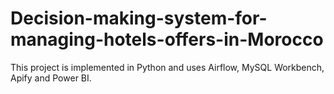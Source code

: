 # Decision-making-system-for-managing-hotels-offers-in-Morocco
 This project is implemented in Python and uses Airflow, MySQL Workbench, Apify and Power BI.
